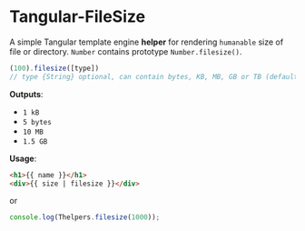 # Tangular-FileSize

A simple Tangular template engine __helper__ for rendering `humanable` size of file or directory. `Number` contains prototype `Number.filesize()`.

```javascript
(100).filesize([type])
// type {String} optional, can contain bytes, KB, MB, GB or TB (default: __empty__)
```

__Outputs__:

- `1 kB`
- `5 bytes`
- `10 MB`
- `1.5 GB`

__Usage__:

```html
<h1>{{ name }}</h1>
<div>{{ size | filesize }}</div>
```

or

```javascript
console.log(Thelpers.filesize(1000));
```